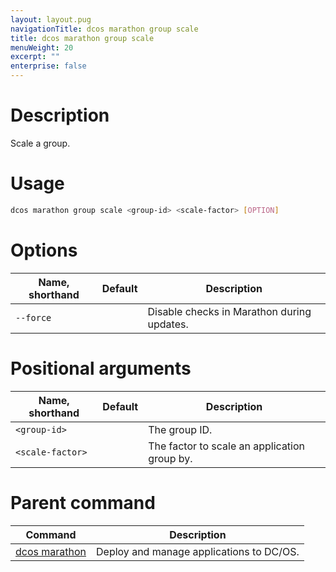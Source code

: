 ```yaml
---
layout: layout.pug
navigationTitle: dcos marathon group scale
title: dcos marathon group scale
menuWeight: 20
excerpt: ""
enterprise: false
---
```

<!-- This source repo for this topic is https://github.com/dcos/dcos-docs -->

# Description

Scale a group.

# Usage

```bash
dcos marathon group scale <group-id> <scale-factor> [OPTION]
```

# Options

| Name, shorthand | Default | Description                                |
| --------------- | ------- | ------------------------------------------ |
| `--force`       |         | Disable checks in Marathon during updates. |

# Positional arguments

| Name, shorthand        | Default | Description                                  |
| ---------------------- | ------- | -------------------------------------------- |
| `<group-id>`     |         | The group ID.                                |
| `<scale-factor>` |         | The factor to scale an application group by. |

# Parent command

| Command                                                     | Description                              |
| ----------------------------------------------------------- | ---------------------------------------- |
| [dcos marathon](/1.10/cli/command-reference/dcos-marathon/) | Deploy and manage applications to DC/OS. |

<!-- # Examples -->